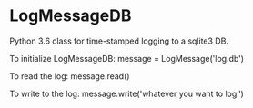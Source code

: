 # LogMessageDB
Python 3.6 class for time-stamped logging to a sqlite3 DB.

To initialize LogMessageDB:
 message = LogMessage('log.db')

To read the log:
 message.read()

To write to the log:
 message.write('whatever you want to log.')
